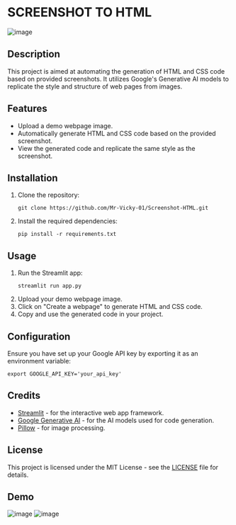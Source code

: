 # SCREENSHOT TO HTML
![image](https://github.com/Mr-Vicky-01/Screenshot-HTML/assets/143078285/c397ff84-4bf3-4259-a0e3-8e49009b58f8)

## Description
This project is aimed at automating the generation of HTML and CSS code based on provided screenshots. It utilizes Google's Generative AI models to replicate the style and structure of web pages from images.

## Features
- Upload a demo webpage image.
- Automatically generate HTML and CSS code based on the provided screenshot.
- View the generated code and replicate the same style as the screenshot.

## Installation
1. Clone the repository:
   ```
   git clone https://github.com/Mr-Vicky-01/Screenshot-HTML.git
   ```
2. Install the required dependencies:
   ```
   pip install -r requirements.txt
   ```

## Usage
1. Run the Streamlit app:
   ```
   streamlit run app.py
   ```
2. Upload your demo webpage image.
3. Click on "Create a webpage" to generate HTML and CSS code.
4. Copy and use the generated code in your project.

## Configuration
Ensure you have set up your Google API key by exporting it as an environment variable:
   ```
   export GOOGLE_API_KEY='your_api_key'
   ```

## Credits
- [Streamlit](https://streamlit.io/) - for the interactive web app framework.
- [Google Generative AI](https://cloud.google.com/vertex-ai/docs/guides/text/gpt) - for the AI models used for code generation.
- [Pillow](https://python-pillow.org/) - for image processing.

## License
This project is licensed under the MIT License - see the [LICENSE](LICENSE) file for details.

## Demo
![image](https://github.com/Mr-Vicky-01/Screenshot-HTML/assets/143078285/e10e7f23-7be0-4c99-99f4-54d0ecc66fa1)
![image](https://github.com/Mr-Vicky-01/Screenshot-HTML/assets/143078285/231be7a7-36eb-4da5-9bde-ce2a6e69fd77)
